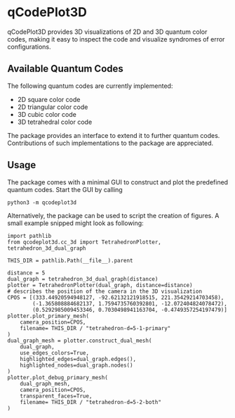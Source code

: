 # qCodePlot3D

qCodePlot3D provides 3D visualizations of 2D and 3D quantum color codes, making it easy to inspect the code and visualize syndromes of error configurations.

## Available Quantum Codes

The following quantum codes are currently implemented:
- 2D square color code
- 2D triangular color code
- 3D cubic color code
- 3D tetrahedral color code

The package provides an interface to extend it to further quantum codes.
Contributions of such implementations to the package are appreciated.


## Usage

The package comes with a minimal GUI to construct and plot the predefined quantum codes.
Start the GUI by calling
```
python3 -m qcodeplot3d
```

Alternatively, the package can be used to script the creation of figures.
A small example snipped might look as following:

```
import pathlib
from qcodeplot3d.cc_3d import TetrahedronPlotter, tetrahedron_3d_dual_graph

THIS_DIR = pathlib.Path(__file__).parent

distance = 5
dual_graph = tetrahedron_3d_dual_graph(distance)
plotter = TetrahedronPlotter(dual_graph, distance=distance)
# describes the position of the camera in the 3D visualization
CPOS = [(333.44920594948127, -92.62132121918515, 221.35429214703458),
        (-1.365808884682137, 1.7594735760392801, -12.072404824078472),
        (0.5292985009453346, 0.7030498941163704, -0.4749357254197479)]
plotter.plot_primary_mesh(
    camera_position=CPOS,
    filename= THIS_DIR / "tetrahedron-d=5-1-primary"
)
dual_graph_mesh = plotter.construct_dual_mesh(
    dual_graph,
    use_edges_colors=True,
    highlighted_edges=dual_graph.edges(),
    highlighted_nodes=dual_graph.nodes()
)
plotter.plot_debug_primary_mesh(
    dual_graph_mesh,
    camera_position=CPOS,
    transparent_faces=True,
    filename= THIS_DIR / "tetrahedron-d=5-2-both"
)
```
